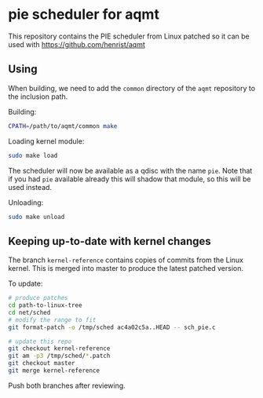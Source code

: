 # pie scheduler for aqmt

This repository contains the PIE scheduler from Linux patched so
it can be used with https://github.com/henrist/aqmt

## Using

When building, we need to add the `common` directory of the `aqmt`
repository to the inclusion path.

Building:

```bash
CPATH=/path/to/aqmt/common make
```

Loading kernel module:

```bash
sudo make load
```

The scheduler will now be available as a qdisc with the name `pie`.
Note that if you had `pie` available already this will shadow that
module, so this will be used instead.

Unloading:

```bash
sudo make unload
```

## Keeping up-to-date with kernel changes

The branch `kernel-reference` contains copies of commits from
the Linux kernel. This is merged into master to produce the latest
patched version.

To update:

```bash
# produce patches
cd path-to-linux-tree
cd net/sched
# modify the range to fit
git format-patch -o /tmp/sched ac4a02c5a..HEAD -- sch_pie.c
```

```bash
# update this repo
git checkout kernel-reference
git am -p3 /tmp/sched/*.patch
git checkout master
git merge kernel-reference
```

Push both branches after reviewing.
